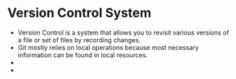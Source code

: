 # Version Control System
* Version Control is a system that allows you to revisit various versions of a file or set of files by recording changes.
* Git mostly relies on local operations because most necessary information can be found in local resources.
* 
* 
